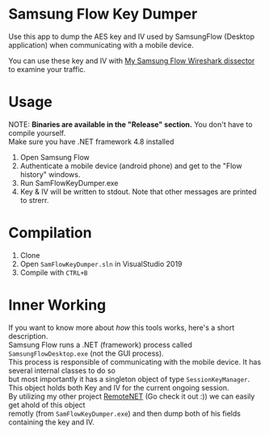 # Samsung Flow Key Dumper
Use this app to dump the AES key and IV used by SamsungFlow (Desktop application) when communicating with a mobile device.

You can use these key and IV with [My Samsung Flow Wireshark dissector](https://github.com/theXappy/SamFlowDissector) to examine your traffic.

# Usage 
NOTE: **Binaries are available in the "Release" section.** You don't have to compile yourself.  
Make sure you have .NET framework 4.8 installed

1. Open Samsung Flow
2. Authenticate a mobile device (android phone) and get to the "Flow history" windows.
3. Run SamFlowKeyDumper.exe
4. Key & IV will be written to stdout. Note that other messages are printed to strerr.

# Compilation
1. Clone
2. Open `SamFlowKeyDumper.sln` in VisualStudio 2019
3. Compile with `CTRL+B`

# Inner Working
If you want to know more about *how* this tools works, here's a short description.  
Samsung Flow runs a .NET (framework) process called `SamsungFlowDesktop.exe` (not the GUI process).  
This process is responsible of communicating with the mobile device. It has several internal classes to do so  
but most importantly it has a singleton object of type `SessionKeyManager`.  
This object holds both Key and IV for the current ongoing session.  
By utilizing my other project [RemoteNET](https://github.com/theXappy/RemoteNET) (Go check it out :)) we can easily get ahold of this object  
remotly (from `SamFlowKeyDumper.exe`) and then dump both of his fields containing the key and IV.
